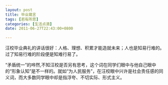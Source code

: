```yaml
---
layout: post
title: 毕业箴言
tags: [若有所思]
categories: [生活点滴]
date: 2011-06-27T22:43:00+0800

---
```



汪校毕业典礼的讲话很好：人格、理想、积累才能造就未来；人也是知易行难的。过了知易行难的阶段便是知难行易了。

“矛盾统一”的哗然,不知汪校是否另有思考，这个词在同学们眼中与他自己眼中的“形象认知”是不一样的。就如“为人民服务”，在汪校眼中兴许是社会责任感的同义词，而大多数同学眼中却是指浮夸、不切实际、形式主义。